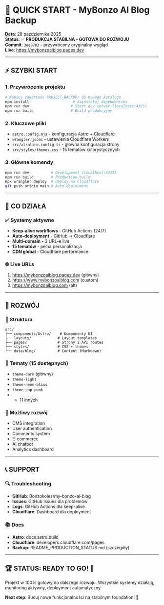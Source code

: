 # 🚀 QUICK START - MyBonzo AI Blog Backup

**Data**: 28 października 2025  
**Status**: ✅ **PRODUKCJA STABILNA - GOTOWA DO ROZWOJU**  
**Commit**: `3ee8703` - przywrócony oryginalny wygląd  
**Live**: https://mybonzoaiblog.pages.dev  

---

## ⚡ **SZYBKI START**

### 1. Przywrócenie projektu
```bash
# Kopiuj zawartość PROJECT_BACKUP/ do nowego katalogu
npm install                    # Zainstaluj dependencies  
npm run dev                   # Start dev server (localhost:4321)
npm run build                 # Build produkcyjny
```

### 2. Kluczowe pliki
- `astro.config.mjs` - konfiguracja Astro + Cloudflare
- `wrangler.jsonc` - ustawienia Cloudflare Workers  
- `src/alkaline.config.ts` - główna konfiguracja strony
- `src/styles/themes.css` - 15 tematów kolorystycznych

### 3. Główne komendy
```bash
npm run dev          # Development (localhost:4321)
npm run build        # Production build
npx wrangler deploy  # Deploy na Cloudflare
git push origin main # Auto-deployment
```

---

## 🎯 **CO DZIAŁA**

### ✅ **Systemy aktywne**
- **Keep-alive workflows** - GitHub Actions (24/7)
- **Auto-deployment** - GitHub → Cloudflare  
- **Multi-domain** - 3 URL-e live
- **15 tematów** - pełna personalizacja
- **CDN global** - Cloudflare performance

### 🌐 **Live URLs**  
1. https://mybonzoaiblog.pages.dev (główny)
2. https://www.mybonzoaiblog.com (custom)
3. https://mybonzoaiblog.com (alt)

---

## 🔧 **ROZWÓJ**

### 📁 **Struktura**
```
src/
├── components/Astro/    # Komponenty UI
├── layouts/            # Layout templates  
├── pages/              # Strony i API routes
├── styles/             # CSS + themes
└── data/blog/          # Content (Markdown)
```

### 🎨 **Tematy** (15 dostępnych)
- `theme-dark` (główny)
- `theme-light` 
- `theme-neon-bliss`
- `theme-pop-punk`
- + 11 innych

### 🚀 **Możliwy rozwój**
- CMS integration
- User authentication  
- Comments system
- E-commerce
- AI chatbot
- Analytics dashboard

---

## 📞 **SUPPORT**

### 🔍 **Troubleshooting**
- **GitHub**: Bonzokoles/my-bonzo-ai-blog
- **Issues**: GitHub Issues dla problemów  
- **Logs**: GitHub Actions dla keep-alive
- **Cloudflare**: Dashboard dla deployment

### 📚 **Docs**
- **Astro**: docs.astro.build
- **Cloudflare**: developers.cloudflare.com/pages
- **Backup**: README_PRODUCTION_STATUS.md (szczegóły)

---

## 🏆 **STATUS: READY TO GO! 🚀**

Projekt w 100% gotowy do dalszego rozwoju. Wszystkie systemy działają, monitoring aktywny, deployment automatyczny.

**Next step**: Buduj nowe funkcjonalności na stabilnym foundation! 💪